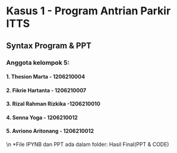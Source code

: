 # Kasus 1 - Program Antrian Parkir ITTS
## Syntax Program & PPT
 ### Anggota kelompok 5:
 ####   1. Thesion Marta - 1206210004
 ####   2. Fikrie Hartanta - 1206210007
 ####   3. Rizal Rahman Rizkika -1206210010
 ####   4. Senna Yoga - 1206210012
 ####   5. Avriono Aritonang - 1206210012
 \n
*File IPYNB dan PPT ada dalam folder: Hasil Final(PPT & CODE)
